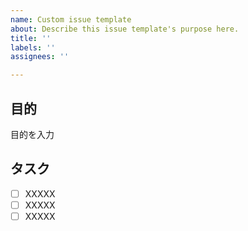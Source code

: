 ```yaml
---
name: Custom issue template
about: Describe this issue template's purpose here.
title: ''
labels: ''
assignees: ''

---
```


## 目的
目的を入力

## タスク
- [ ] XXXXX
- [ ] XXXXX
- [ ] XXXXX
